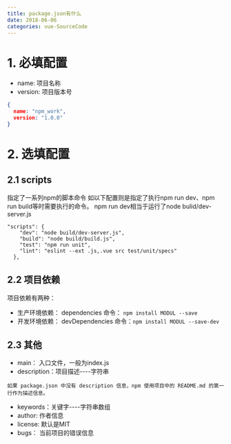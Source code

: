 ```yaml
---
title: package.json有什么
date: 2018-06-06
categories: vue-SourceCode
---
```


# 1. 必填配置

- name: 项目名称
- version: 项目版本号

```json
{
  name: "npm_work",
  version: "1.0.0"
}
```

# 2. 选填配置

## 2.1 scripts

指定了一系列npm的脚本命令
如以下配置则是指定了执行npm run dev、npm run build等时需要执行的命令。
npm run dev相当于运行了node bulid/dev-server.js
```
"scripts": {
    "dev": "node build/dev-server.js",
    "build": "node build/build.js",
    "test": "npm run unit",
    "lint": "eslint --ext .js,.vue src test/unit/specs"
  },
```

## 2.2 项目依赖

项目依赖有两种：
- 生产环境依赖： dependencies   命令： `npm install MODUL --save`
- 开发环境依赖： devDependencies   命令：`npm install MODUL --save-dev`

## 2.3 其他

- main： 入口文件，一般为index.js
- description：项目描述----字符串
```
如果 package.json 中没有 description 信息，npm 使用项目中的 README.md 的第一行作为描述信息。
```
- keywords：关键字----字符串数组
- author: 作者信息
- license: 默认是MIT
- bugs： 当前项目的错误信息

